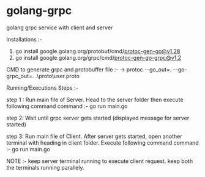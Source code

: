 # golang-grpc
golang grpc service with client and server

Installations :-
  1) go install google.golang.org/protobuf/cmd/protoc-gen-go@v1.28
  2) go install google.golang.org/grpc/cmd/protoc-gen-go-grpc@v1.2

CMD to generate grpc and protobuffer file :-
  -> protoc --go_out=. --go-grpc_out=. .\proto\user.proto

Running/Executions Steps :-

step 1 : Run main file of Server. Head to the server folder then execute following command
		 command :- go run main.go
		 
step 2: Wait until grpc server gets started (displayed message for server started)

step 3: Run main file of Client. After server gets started, open another terminal with heading in client folder. Execute following command
		command :- go run main.go
		
NOTE :- keep server terminal running to execute client request. keep both the terminals running parallely.
